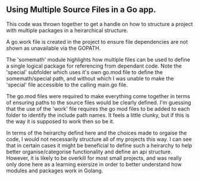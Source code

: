 ## Using Multiple Source Files in a Go app.

This code was thrown together to get a handle on how to structure a project with 
multiple packages in a heirarchical structure.

A go.work file is created in the project to ensure file dependencies are not shown
as unavailable via the GOPATH.

The 'somemath' module highlights how multiple files can be used to define a single
logical package for referencing from dependant code. Note the 'special' subfolder
which uses it's own go.mod file to define the somemath/special path, and without 
which I was unable to make the 'special' file accessible to the calling main.go
file.

The go.mod files were required to make everything come together in terms of ensuring
paths to the source files would be clearly defined.  I'm guessing that the use of the 
'work' file requires the go mod files to be added to each folder to identify the 
include path names.  It feels a little clunky, but if this is the way it is supposed
to work then so be it.

In terms of the heirarchy defind here and the choices made to orgaise the code, 
I would not necessarily structure all of my projects this way. I can see that
in certain cases it might be beneficial to define such a heirarchy to help better 
organise/categorise functionality and define an api structure. However, it is likely 
to be overkill for most small projects, and was really only done here as a learning
exersize in order to better understand how modules and packages work in Golang.
